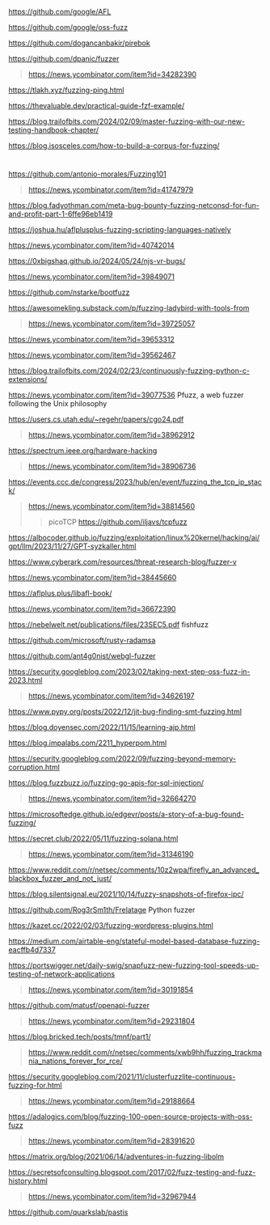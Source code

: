 https://github.com/google/AFL

https://github.com/google/oss-fuzz

https://github.com/dogancanbakir/pirebok

https://github.com/dpanic/fuzzer
> https://news.ycombinator.com/item?id=34282390

https://tlakh.xyz/fuzzing-ping.html

https://thevaluable.dev/practical-guide-fzf-example/

https://blog.trailofbits.com/2024/02/09/master-fuzzing-with-our-new-testing-handbook-chapter/

https://blog.isosceles.com/how-to-build-a-corpus-for-fuzzing/

#
https://github.com/antonio-morales/Fuzzing101
> https://news.ycombinator.com/item?id=41747979

https://blog.fadyothman.com/meta-bug-bounty-fuzzing-netconsd-for-fun-and-profit-part-1-6ffe96eb1419

https://joshua.hu/aflplusplus-fuzzing-scripting-languages-natively

https://news.ycombinator.com/item?id=40742014

https://0xbigshaq.github.io/2024/05/24/njs-vr-bugs/

https://news.ycombinator.com/item?id=39849071

https://github.com/nstarke/bootfuzz

https://awesomekling.substack.com/p/fuzzing-ladybird-with-tools-from
> https://news.ycombinator.com/item?id=39725057

https://news.ycombinator.com/item?id=39653312

https://news.ycombinator.com/item?id=39562467

https://blog.trailofbits.com/2024/02/23/continuously-fuzzing-python-c-extensions/

https://news.ycombinator.com/item?id=39077536 Pfuzz, a web fuzzer following the Unix philosophy

https://users.cs.utah.edu/~regehr/papers/cgo24.pdf
> https://news.ycombinator.com/item?id=38962912

https://spectrum.ieee.org/hardware-hacking
> https://news.ycombinator.com/item?id=38906736

https://events.ccc.de/congress/2023/hub/en/event/fuzzing_the_tcp_ip_stack/
> https://news.ycombinator.com/item?id=38814560
> > picoTCP
> > https://github.com/iljavs/tcpfuzz

https://albocoder.github.io/fuzzing/exploitation/linux%20kernel/hacking/ai/gpt/llm/2023/11/27/GPT-syzkaller.html

https://www.cyberark.com/resources/threat-research-blog/fuzzer-v

https://news.ycombinator.com/item?id=38445660

https://aflplus.plus/libafl-book/

https://news.ycombinator.com/item?id=36672390

https://nebelwelt.net/publications/files/23SEC5.pdf fishfuzz

https://github.com/microsoft/rusty-radamsa

https://github.com/ant4g0nist/webgl-fuzzer

https://security.googleblog.com/2023/02/taking-next-step-oss-fuzz-in-2023.html
> https://news.ycombinator.com/item?id=34626197

https://www.pypy.org/posts/2022/12/jit-bug-finding-smt-fuzzing.html

https://blog.doyensec.com/2022/11/15/learning-ajp.html

https://blog.impalabs.com/2211_hyperpom.html

https://security.googleblog.com/2022/09/fuzzing-beyond-memory-corruption.html

https://blog.fuzzbuzz.io/fuzzing-go-apis-for-sql-injection/
> https://news.ycombinator.com/item?id=32664270

https://microsoftedge.github.io/edgevr/posts/a-story-of-a-bug-found-fuzzing/

https://secret.club/2022/05/11/fuzzing-solana.html
> https://news.ycombinator.com/item?id=31346190

https://www.reddit.com/r/netsec/comments/10z2wpa/firefly_an_advanced_blackbox_fuzzer_and_not_just/

https://blog.silentsignal.eu/2021/10/14/fuzzy-snapshots-of-firefox-ipc/

https://github.com/Rog3rSm1th/Frelatage Python fuzzer

https://kazet.cc/2022/02/03/fuzzing-wordpress-plugins.html

https://medium.com/airtable-eng/stateful-model-based-database-fuzzing-eacffb4d7337

https://portswigger.net/daily-swig/snapfuzz-new-fuzzing-tool-speeds-up-testing-of-network-applications
> https://news.ycombinator.com/item?id=30191854

https://github.com/matusf/openapi-fuzzer
> https://news.ycombinator.com/item?id=29231804

https://blog.bricked.tech/posts/tmnf/part1/
> https://www.reddit.com/r/netsec/comments/xwb9hh/fuzzing_trackmania_nations_forever_for_rce/

https://security.googleblog.com/2021/11/clusterfuzzlite-continuous-fuzzing-for.html
> https://news.ycombinator.com/item?id=29188664

https://adalogics.com/blog/fuzzing-100-open-source-projects-with-oss-fuzz
> https://news.ycombinator.com/item?id=28391620

https://matrix.org/blog/2021/06/14/adventures-in-fuzzing-libolm

https://secretsofconsulting.blogspot.com/2017/02/fuzz-testing-and-fuzz-history.html
> https://news.ycombinator.com/item?id=32967944

https://github.com/quarkslab/pastis
